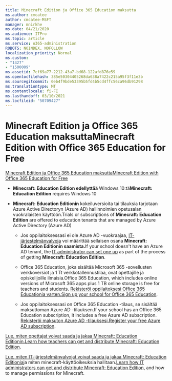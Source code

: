```yaml
---
title: Minecraft Edition ja Office 365 Education maksutta
ms.author: cmcatee
author: cmcatee-MSFT
manager: mnirkhe
ms.date: 04/21/2020
ms.audience: ITPro
ms.topic: article
ms.service: o365-administration
ROBOTS: NOINDEX, NOFOLLOW
localization_priority: Normal
ms.custom:
- "1427"
- "1500009"
ms.assetid: 7cf69a77-2212-43a7-bd68-122afd876e59
ms.openlocfilehash: 385e50304405268da638a7422c215a95f3f11e3b
ms.sourcegitcommit: 0eb4f9bde53395b5fd4b5cd4ffc56ca96db91298
ms.translationtype: MT
ms.contentlocale: fi-FI
ms.lasthandoff: 03/10/2021
ms.locfileid: "50709427"
---
```

# <a name="minecraft-edition-with-office-365-education-for-free"></a><span data-ttu-id="46c70-102">Minecraft Edition ja Office 365 Education maksutta</span><span class="sxs-lookup"><span data-stu-id="46c70-102">Minecraft Edition with Office 365 Education for Free</span></span>

[<span data-ttu-id="46c70-103">Minecraft Edition ja Office 365 Education maksutta</span><span class="sxs-lookup"><span data-stu-id="46c70-103">Minecraft Edition with Office 365 Education for Free</span></span>](https://docs.microsoft.com/education/windows/get-minecraft-for-education)
  
- <span data-ttu-id="46c70-104">**Minecraft: Education Edition edellyttää** Windows 10:tä</span><span class="sxs-lookup"><span data-stu-id="46c70-104">**Minecraft: Education Edition** requires Windows 10</span></span>

- <span data-ttu-id="46c70-105">**Minecraft: Education Editionin** kokeiluversioita tai tilauksia tarjotaan Azure Active Directoryn (Azure AD) hallinnoimien opetusalan vuokralaisten käyttöön.</span><span class="sxs-lookup"><span data-stu-id="46c70-105">Trials or subscriptions of **Minecraft: Education Edition** are offered to education tenants that are managed by Azure Active Directory (Azure AD)</span></span>

  - <span data-ttu-id="46c70-106">Jos oppilaitoksessasi ei ole Azure AD -vuokraajaa, [IT-järjestelmänvalvoja](https://docs.microsoft.com/education/windows/school-get-minecraft) voi määrittää sellaisen osana **Minecraft: Education Editionin saamista.**</span><span class="sxs-lookup"><span data-stu-id="46c70-106">If your school doesn't have an Azure AD tenant, the [IT administrator can set one up](https://docs.microsoft.com/education/windows/school-get-minecraft) as part of the process of getting **Minecraft: Education Edition**.</span></span>

  - <span data-ttu-id="46c70-107">Office 365 Education, joka sisältää Microsoft 365 -sovellusten verkkoversiot ja 1 Tt verkkotallennustilaa, ovat opettajille ja opiskelijoille ilmaisia.</span><span class="sxs-lookup"><span data-stu-id="46c70-107">Office 365 Education, which includes online versions of Microsoft 365 apps plus 1 TB online storage is free for teachers and students.</span></span> <span data-ttu-id="46c70-108">[Rekisteröi oppilaitoksesi Office 365 Educationia varten.](https://www.microsoft.com/education/products/office)</span><span class="sxs-lookup"><span data-stu-id="46c70-108">[Sign up your school for Office 365 Education](https://www.microsoft.com/education/products/office).</span></span>

  - <span data-ttu-id="46c70-109">Jos oppilaitoksessasi on Office 365 Education -tilaus, se sisältää maksuttoman Azure AD -tilauksen.</span><span class="sxs-lookup"><span data-stu-id="46c70-109">If your school has an Office 365 Education subscription, it includes a free Azure AD subscription.</span></span> <span data-ttu-id="46c70-110">[Rekisteröi maksuton Azure AD -tilauksesi.](https://msdn.microsoft.com/library/windows/hardware/mt703369%28v=vs.85%29.aspx)</span><span class="sxs-lookup"><span data-stu-id="46c70-110">[Register your free Azure AD subscription](https://msdn.microsoft.com/library/windows/hardware/mt703369%28v=vs.85%29.aspx).</span></span>

<span data-ttu-id="46c70-111">[Lue, miten opettajat voivat saada ja jakaa Minecraft: Education Editionin.](https://docs.microsoft.com/education/windows/teacher-get-minecraft)</span><span class="sxs-lookup"><span data-stu-id="46c70-111">[Learn how teachers can get and distribute Minecraft: Education Edition](https://docs.microsoft.com/education/windows/teacher-get-minecraft).</span></span>
  
<span data-ttu-id="46c70-112">[Lue, miten IT-järjestelmänvalvojat voivat saada ja jakaa Minecraft: Education Editionia](https://docs.microsoft.com/education/windows/school-get-minecraft)ja miten minecraft-käyttöoikeuksia hallitaan.</span><span class="sxs-lookup"><span data-stu-id="46c70-112">[Learn how IT administrators can get and distribute Minecraft: Education Edition](https://docs.microsoft.com/education/windows/school-get-minecraft), and how to manage permissions for Minecraft.</span></span>